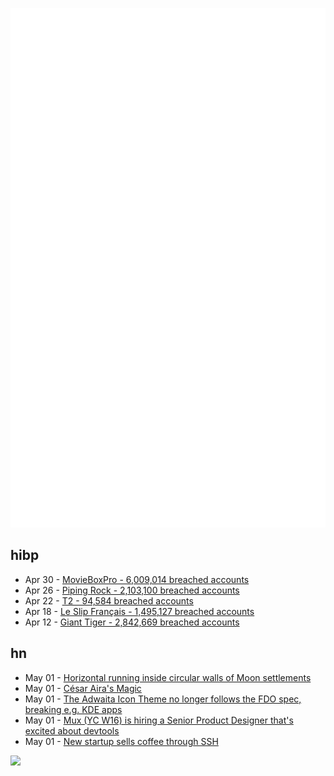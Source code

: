 ![Metrics](https://raw.githubusercontent.com/phixion/phixion/master/metrics.svg)

## hibp

<!--
for https://github.com/phixion/phixion/blob/main/.github/workflows/feeds.yml
-->
<!--START_SECTION:haveibeenpwnd-->
- Apr 30 - [MovieBoxPro - 6,009,014 breached accounts](https://haveibeenpwned.com/PwnedWebsites#MovieBoxPro)
- Apr 26 - [Piping Rock - 2,103,100 breached accounts](https://haveibeenpwned.com/PwnedWebsites#PipingRock)
- Apr 22 - [T2 - 94,584 breached accounts](https://haveibeenpwned.com/PwnedWebsites#T2)
- Apr 18 - [Le Slip Français - 1,495,127 breached accounts](https://haveibeenpwned.com/PwnedWebsites#LeSlipFrancais)
- Apr 12 - [Giant Tiger - 2,842,669 breached accounts](https://haveibeenpwned.com/PwnedWebsites#GiantTiger)
<!--END_SECTION:haveibeenpwnd-->

## hn

<!--
for https://github.com/phixion/phixion/blob/main/.github/workflows/feeds.yml
-->
<!--START_SECTION:hn-->
- May 01 - [Horizontal running inside circular walls of Moon settlements](https://royalsocietypublishing.org/doi/10.1098/rsos.231906)
- May 01 - [César Aira's Magic](https://www.thedial.world/issue-15/cesar-aira-profile)
- May 01 - [The Adwaita Icon Theme no longer follows the FDO spec, breaking e.g. KDE apps](https://cullmann.io/posts/kate-and-icons/)
- May 01 - [Mux (YC W16) is hiring a Senior Product Designer that's excited about devtools](https://mux.com/jobs?j=product-designer)
- May 01 - [New startup sells coffee through SSH](https://www.terminal.shop/)
<!--END_SECTION:hn-->

<!--
for https://yhype.me
-->
![](https://hit.yhype.me/github/profile?user_id=13013670)
